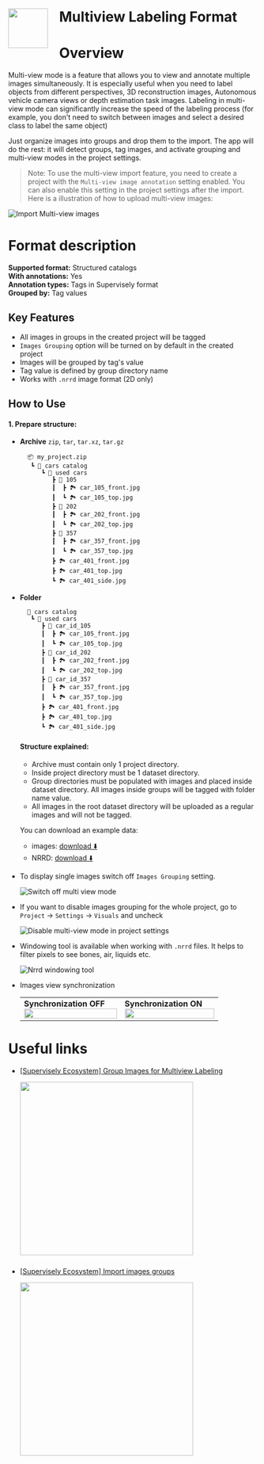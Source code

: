 <h1 align="left" style="border-bottom: 0"> <img align="left" src="https://github.com/supervisely-ecosystem/import-wizard-docs/releases/download/v0.0.1/multi_view_logo.png" width="80" style="padding-right: 20px;"> Multiview Labeling Format</h1>

# Overview

Multi-view mode is a feature that allows you to view and annotate multiple images simultaneously. It is especially useful when you need to label objects from different perspectives, 3D reconstruction images, Autonomous vehicle camera views or depth estimation task images. Labeling in multi-view mode can significantly increase the speed of the labeling process (for example, you don't need to switch between images and select a desired class to label the same object)

Just organize images into groups and drop them to the import. The app will do the rest: it will detect groups, tag images, and activate grouping and multi-view modes in the project settings.

> Note: To use the multi-view import feature, you need to create a project with the `Multi-view image annotation` setting enabled. You can also enable this setting in the project settings after the import. Here is a illustration of how to upload multi-view images:

![Import Multi-view images](https://github.com/supervisely-ecosystem/import-wizard-docs/assets/79905215/81e7c8d1-dc38-4baf-bcef-165521a33c2a)

# Format description

**Supported format:** Structured catalogs<br>
**With annotations:** Yes<br>
**Annotation types:** Tags in Supervisely format<br>
**Grouped by:** Tag values<br>

## Key Features

- All images in groups in the created project will be tagged
- `Images Grouping` option will be turned on by default in the created project
- Images will be grouped by tag's value
- Tag value is defined by group directory name
- Works with `.nrrd` image format (2D only)

## How to Use

#### 1. Prepare structure:

- **Archive** `zip`, `tar`, `tar.xz`, `tar.gz`

  ```text
    📦 my_project.zip
     ┗ 📂 cars catalog
        ┗ 📂 used cars
           ┣ 📂 105
           ┃  ┣ 🏞️ car_105_front.jpg
           ┃  ┗ 🏞️ car_105_top.jpg
           ┣ 📂 202
           ┃  ┣ 🏞️ car_202_front.jpg
           ┃  ┗ 🏞️ car_202_top.jpg
           ┣ 📂 357
           ┃  ┣ 🏞️ car_357_front.jpg
           ┃  ┗ 🏞️ car_357_top.jpg
           ┣ 🏞️ car_401_front.jpg
           ┣ 🏞️ car_401_top.jpg
           ┗ 🏞️ car_401_side.jpg
  ```

- **Folder**

  ```text
    📂 cars catalog
     ┗ 📂 used cars
        ┣ 📂 car_id_105
        ┃  ┣ 🏞️ car_105_front.jpg
        ┃  ┗ 🏞️ car_105_top.jpg
        ┣ 📂 car_id_202
        ┃  ┣ 🏞️ car_202_front.jpg
        ┃  ┗ 🏞️ car_202_top.jpg
        ┣ 📂 car_id_357
        ┃  ┣ 🏞️ car_357_front.jpg
        ┃  ┗ 🏞️ car_357_top.jpg
        ┣ 🏞️ car_401_front.jpg
        ┣ 🏞️ car_401_top.jpg
        ┗ 🏞️ car_401_side.jpg
  ```

  #### Structure explained:

  - Archive must contain only 1 project directory.
  - Inside project directory must be 1 dataset directory.
  - Group directories must be populated with images and placed inside dataset directory. All images inside groups will be tagged with folder name value.
  - All images in the root dataset directory will be uploaded as a regular images and will not be tagged.

  You can download an example data:

  - images: [download ⬇️](https://github.com/supervisely-ecosystem/import-images-groups/releases/download/v0.0.1/cars.catalog.zip)
  - NRRD: [download ⬇️](https://github.com/supervisely-ecosystem/import-images-groups/releases/download/v0.0.1/research.zip)

- To display single images switch off `Images Grouping` setting.

  ![Switch off multi view mode](https://github.com/supervisely-ecosystem/import-images-groups/releases/download/v0.0.2/enabled-disabled.gif?raw=true)

- If you want to disable images grouping for the whole project, go to `Project` → `Settings` → `Visuals` and uncheck

  ![Disable multi-view mode in project settings](https://i.imgur.com/qOGICD3.png)

- Windowing tool is available when working with `.nrrd` files. It helps to filter pixels to see bones, air, liquids etc.

  ![Nrrd windowing tool](https://i.imgur.com/gW37Tyn.png)

- Images view synchronization

  <div>
    <table>
      <tr style="width: 100%">
    <td>
    <b>Synchronization OFF</b>
    <img src="https://user-images.githubusercontent.com/48913536/172838253-4817336b-814b-4504-86cc-870c6665a14b.png" style="width:100%;"/>
    </td>
    <td>
    <b>Synchronization ON</b>
    <img src="https://user-images.githubusercontent.com/48913536/172838244-45fa76cc-50e2-41e5-819a-81ceb3387ade.png" style="width:100%;"/>
    </td>
      </tr>
    </table>
  </div>

# Useful links

- [[Supervisely Ecosystem] Group Images for Multiview Labeling](https://ecosystem.supervisely.com/apps/group-images-for-multiview-labeling)

    <img data-key="sly-module-link" data-module-slug="supervisely-ecosystem/import-images-groups" src="https://github.com/supervisely-ecosystem/group-images-for-multiview-labeling/assets/57998637/823cf901-8d8c-4a64-b884-c59f5ff83e93" width="350px" style='padding-bottom: 10px'/>

- [[Supervisely Ecosystem] Import images groups](https://ecosystem.supervisely.com/apps/import-images-groups)

    <img data-key="sly-module-link" data-module-slug="supervisely-ecosystem/import-images-groups" src="https://i.imgur.com/wAiE0ld.png" width="350px" style='padding-bottom: 10px'/>
